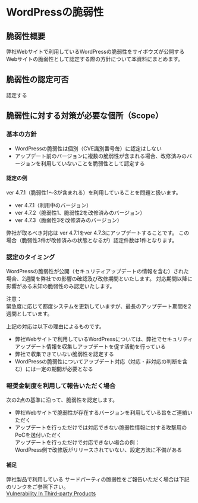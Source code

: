 WordPressの脆弱性
====

## 脆弱性概要
弊社Webサイトで利用しているWordPressの脆弱性をサイボウズが公開するWebサイトの脆弱性として認定する際の方針について本資料にまとめます。

## 脆弱性の認定可否
認定する

## 脆弱性に対する対策が必要な個所（Scope）

### 基本の方針
* WordPressの脆弱性は個別（CVE識別番号毎）に認定はしない
* アップデート前のバージョンに複数の脆弱性が含まれる場合、改修済みのバージョンを利用していないことを脆弱性として認定する

#### 認定の例 
ver 4.7.1（脆弱性1〜3が含まれる）を利用していることを問題と扱います。

* ver 4.7.1（利用中のバージョン）
* ver 4.7.2（脆弱性1、脆弱性2を改修済みのバージョン）
* ver 4.7.3（脆弱性3を改修済みのバージョン）

弊社が取るべき対応は ver 4.7.1をver 4.7.3にアップデートすることです。
この場合（脆弱性3件が改修済みの状態となるが）認定件数は1件となります。

### 認定のタイミング
WordPressの脆弱性が公開（セキュリティアップデートの情報を含む）された場合、2週間を弊社での影響の確認及び改修期間といたします。
対応期間以降に影響がある未知の脆弱性のみ認定いたします。

注意：  
緊急度に応じて都度システムを更新していますが、最長のアップデート期間を2週間としています。

上記の対応は以下の理由によるものです。  
* 弊社Webサイトで利用しているWordPressについては、弊社でセキュリティアップデート情報を収集しアップデートを促す活動を行っている
* 弊社で収集できていない脆弱性を認定する
* WordPressの脆弱性についてアップデート対応（対応・非対応の判断を含む）には一定の期間が必要となる

### 報奨金制度を利用して報告いただく場合
次の2点の基準に沿って、脆弱性を認定します。  
* 弊社Webサイトで脆弱性が存在するバージョンを利用している旨をご連絡いただく
* アップデートを行っただけでは対応できない脆弱性情報に対する攻撃用のPoCを送付いただく  
  アップデートを行っただけで対応できない場合の例：  
  WordPress側で改修版がリリースされていない、設定方法に不備がある  

#### 補足
弊社製品で利用している サードパーティの脆弱性をご報告いただく場合は下記のリンクをご参照下さい。  
[Vulnerability In Third-party Products](VulnerabilityInThird-partyProducts.md)
